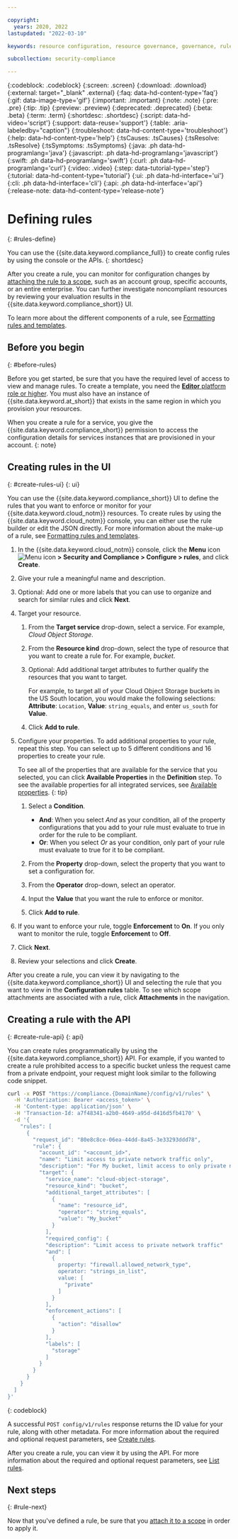 ```yaml
---

copyright:
  years: 2020, 2022
lastupdated: "2022-03-10"

keywords: resource configuration, resource governance, governance, rule, config rule, properties, conditions, enforcement actions, evaluation results

subcollection: security-compliance

---
```


{:codeblock: .codeblock}
{:screen: .screen}
{:download: .download}
{:external: target="_blank" .external}
{:faq: data-hd-content-type='faq'}
{:gif: data-image-type='gif'}
{:important: .important}
{:note: .note}
{:pre: .pre}
{:tip: .tip}
{:preview: .preview}
{:deprecated: .deprecated}
{:beta: .beta}
{:term: .term}
{:shortdesc: .shortdesc}
{:script: data-hd-video='script'}
{:support: data-reuse='support'}
{:table: .aria-labeledby="caption"}
{:troubleshoot: data-hd-content-type='troubleshoot'}
{:help: data-hd-content-type='help'}
{:tsCauses: .tsCauses}
{:tsResolve: .tsResolve}
{:tsSymptoms: .tsSymptoms}
{:java: .ph data-hd-programlang='java'}
{:javascript: .ph data-hd-programlang='javascript'}
{:swift: .ph data-hd-programlang='swift'}
{:curl: .ph data-hd-programlang='curl'}
{:video: .video}
{:step: data-tutorial-type='step'}
{:tutorial: data-hd-content-type='tutorial'}
{:ui: .ph data-hd-interface='ui'}
{:cli: .ph data-hd-interface='cli'}
{:api: .ph data-hd-interface='api'}
{:release-note: data-hd-content-type='release-note'}


# Defining rules
{: #rules-define}

You can use the {{site.data.keyword.compliance_full}} to create config rules by using the console or the APIs.
{: shortdesc}

After you create a rule, you can monitor for configuration changes by [attaching the rule to a scope](/docs/security-compliance?topic=security-compliance-rules-apply), such as an account group, specific accounts, or an entire enterprise. You can further investigate noncompliant resources by reviewing your evaluation results in the {{site.data.keyword.compliance_short}} UI.

To learn more about the different components of a rule, see [Formatting rules and templates](/docs/security-compliance?topic=security-compliance-formatting-rules-templates).

## Before you begin 
{: #before-rules}

Before you get started, be sure that you have the required level of access to view and manage rules. To create a template, you need the [**Editor** platform role or higher](/docs/security-compliance?topic=security-compliance-access-management). You must also have an instance of {{site.data.keyword.at_short}} that exists in the same region in which you provision your resources.

When you create a rule for a service, you give the {{site.data.keyword.compliance_short}} permission to access the configuration details for services instances that are provisioned in your account.
{: note}

## Creating rules in the UI
{: #create-rules-ui}
{: ui}

You can use the {{site.data.keyword.compliance_short}} UI to define the rules that you want to enforce or monitor for your {{site.data.keyword.cloud_notm}} resources. To create rules by using the {{site.data.keyword.cloud_notm}} console, you can either use the rule builder or edit the JSON directly. For more information about the make-up of a rule, see [Formatting rules and templates](/docs/security-compliance?topic=security-compliance--formatting-rules-template).


1. In the {{site.data.keyword.cloud_notm}} console, click the **Menu** icon ![Menu icon](../icons/icon_hamburger.svg) **> Security and Compliance > Configure > rules**, and click **Create**.
3. Give your rule a meaningful name and description.
4. Optional: Add one or more labels that you can use to organize and search for similar rules and click **Next**.
5. Target your resource.
   1. From the **Target service** drop-down, select a service. For example, *Cloud Object Storage*.
   2. From the **Resource kind** drop-down, select the type of resource that you want to create a rule for. For example, *bucket*.
   3. Optional: Add additional target attributes to further qualify the resources that you want to target.

      For example, to target all of your Cloud Object Storage buckets in the US South location, you would make the following selections: **Attribute**: `Location`, **Value**: `string_equals`, and enter `us_south` for **Value**.
   4. Click **Add to rule**.
6. Configure your properties. To add additional properties to your rule, repeat this step. You can select up to 5 different conditions and 16 properties to create your rule.

   To see all of the properties that are available for the service that you selected, you can click **Available Properties** in the **Definition** step. To see the available properties for all integrated services, see [Available properties](/docs/security-compliance?topic=security-compliance-available-rule-properties).
  {: tip}

   1. Select a **Condition**.

      * **And**: When you select *And* as your condition, all of the property configurations that you add to your rule must evaluate to true in order for the rule to be compliant.
      * **Or**: When you select *Or* as your condition, only part of your rule must evaluate to true for it to be compliant.
   2. From the **Property** drop-down, select the property that you want to set a configuration for.
   3. From the **Operator** drop-down, select an operator.
   4. Input the **Value** that you want the rule to enforce or monitor.
   5. Click **Add to rule**.

7. If you want to enforce your rule, toggle **Enforcement** to **On**. If you only want to monitor the rule, toggle **Enforcement** to **Off**.
8. Click **Next**.
9. Review your selections and click **Create**.

After you create a rule, you can view it by navigating to the {{site.data.keyword.compliance_short}} UI and selecting the rule that you want to view in the **Configuration rules** table. To see which scope attachments are associated with a rule, click **Attachments** in the navigation.

## Creating a rule with the API
{: #create-rule-api}
{: api}

You can create rules programmatically by using the {{site.data.keyword.compliance_short}} API. For example, if you wanted to create a rule prohibited access to a specific bucket unless the request came from a private endpoint, your request might look similar to the following code snippet.

```sh
curl -x POST "https://compliance.{DomainName}/config/v1/rules" \
  -H 'Authorization: Bearer <access_token>' \
  -H 'Content-type: application/json' \
  -H 'Transaction-Id: a7f48341-a2b0-4649-a95d-d416d5fb4170' \
  -d '{
    "rules": [
      {
        "request_id": "80e8c8ce-06ea-44dd-8a45-3e33293ddd78",
        "rule": {
          "account_id": "<account_id>",
          "name": "Limit access to private network traffic only",
          "description": "For My bucket, limit access to only private network traffic.",
          "target": {
            "service_name": "cloud-object-storage",
            "resource_kind": "bucket",
            "additional_target_attributes": [
              {
                "name": "resource_id",
                "operator": "string_equals",
                "value": "My_bucket"
              }
            ],
            "required_config": {
            "description": "Limit access to private network traffic"
            "and": [
              {
                property: "firewall.allowed_network_type",
                operator: "strings_in_list",
                value: [
                  "private"
                ]
              }
            ],
            "enforcement_actions": [
              {
                "action": "disallow"
              }
            ],
            "labels": [
              "storage"
            ]
          }
        }
      }
    }
  ]
}'
```
{: codeblock}

A successful `POST config/v1/rules` response returns the ID value for your rule, along with other metadata. For more information about the required and optional request parameters, see [Create rules](/apidocs/security-compliance-config#post-rule-attachments).


After you create a rule, you can view it by using the API. For more information about the required and optional request parameters, see [List rules](/apidocs/security-compliance-config#list-rules).


## Next steps
{: #rule-next}

Now that you've defined a rule, be sure that you [attach it to a scope](/docs/security-compliance?topic=security-compliance-rules-apply) in order to apply it.

